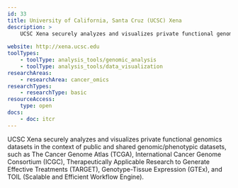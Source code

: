 ```yaml
---
id: 33
title: University of California, Santa Cruz (UCSC) Xena
description: >
    UCSC Xena securely analyzes and visualizes private functional genomics datasets in the context of public and shared genomic/phenotypic datasets, such as The Cancer Genome Atlas (TCGA), International Cancer Genome Consortium (ICGC), Therapeutically Applicable Research to Generate Effective Treatments (TARGET), Genotype-Tissue Expression (GTEx), and TOIL (Scalable and Efficient Workflow Engine).
    
website: http://xena.ucsc.edu
toolTypes:
    - toolType: analysis_tools/genomic_analysis
    - toolType: analysis_tools/data_visualization
researchAreas:
    - researchArea: cancer_omics
researchTypes:
    - researchType: basic
resourceAccess:
    type: open
docs:
    - doc: itcr       
---
```

UCSC Xena securely analyzes and visualizes private functional genomics datasets in the context of public and shared genomic/phenotypic datasets, such as The Cancer Genome Atlas (TCGA), International Cancer Genome Consortium (ICGC), Therapeutically Applicable Research to Generate Effective Treatments (TARGET), Genotype-Tissue Expression (GTEx), and TOIL (Scalable and Efficient Workflow Engine).